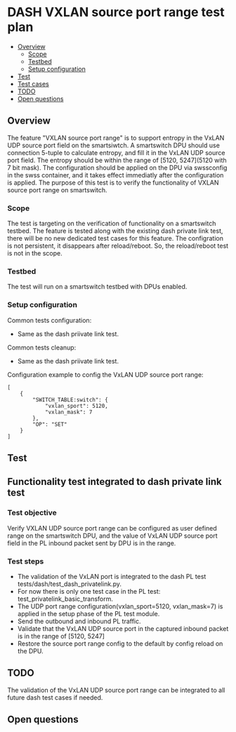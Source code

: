 # DASH VXLAN source port range test plan

* [Overview](#Overview)
   * [Scope](#Scope)
   * [Testbed](#Testbed)
   * [Setup configuration](#Setup%20configuration)
* [Test](#Test)
* [Test cases](#Test%20cases)
* [TODO](#TODO)
* [Open questions](#Open%20questions)

## Overview
  The feature "VXLAN source port range" is to support entropy in the VxLAN UDP source port field on the smartsiwtch.
  A smartswitch DPU should use connection 5-tuple to calculate entropy, and fill it in the VxLAN UDP source port field.
  The entropy should be within the range of [5120, 5247](5120 with 7 bit mask).
  The configuration should be applied on the DPU via swssconfig in the swss container, and it takes effect immediatly after the configuration is applied.
  The purpose of this test is to verify the functionality of VXLAN source port range on smartswitch.


### Scope
The test is targeting on the verification of functionality on a smartswitch testbed.
The feature is tested along with the existing dash private link test, there will be no new dedicated test cases for this feature.
The configration is not persistent, it disappears after reload/reboot. So, the reload/reboot test is not in the scope.

### Testbed
The test will run on a smartswitch testbed with DPUs enabled.

### Setup configuration
Common tests configuration:
- Same as the dash priivate link test.

Common tests cleanup:
- Same as the dash priivate link test.

Configuration example to config the VxLAN UDP source port range:
```
[
    {
        "SWITCH_TABLE:switch": {
            "vxlan_sport": 5120,
            "vxlan_mask": 7
        },
        "OP": "SET"
    }
]
```

## Test
## Functionality test integrated to dash private link test
### Test objective
Verify VXLAN UDP source port range can be configured as user defined range on the smartswitch DPU, and the value of VxLAN UDP source port field in the PL inbound packet sent by DPU is in the range.
### Test steps
* The validation of the VxLAN port is integrated to the dash PL test tests/dash/test_dash_privatelink.py.
* For now there is only one test case in the PL test: test_privatelink_basic_transform.
* The UDP port range configuration(vxlan_sport=5120, vxlan_mask=7) is applied in the setup phase of the PL test module.
* Send the outbound and inbound PL traffic.
* Validate that the VxLAN UDP source port in the captured inbound packet is in the range of [5120, 5247]
* Restore the source port range config to the default by config reload on the DPU.


## TODO
The validation of the VxLAN UDP source port range can be integrated to all future dash test cases if needed.

## Open questions
